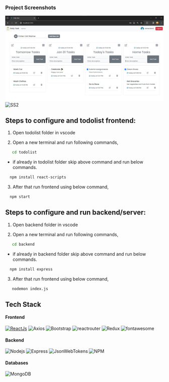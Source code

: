 
### Project Screenshots 
<img src="img/screenshot1.jpg" alt="SS1">
<img src="img/screenshot2.jpg" alt="SS2">


## Steps to configure and todolist frontend:

1. Open todolist folder in vscode 

2. Open a new terminal and run following commands,

```bash
   cd todolist
```
- if already in todolist folder skip above command and run below commands.

```bash
  npm install react-scripts
```

3. After that run frontend using below command,

```bash
  npm start
```

## Steps to configure and run backend/server:

1. Open backend folder in vscode 

2. Open a new terminal and run following commands,

```bash
   cd backend
```
- if already in backend folder skip above command and run below commands.

```bash
  npm install express
```

3. After that run frontend using below command,

```bash
   nodemon index.js
```

## Tech Stack

#### Frontend
[![ReactJs](https://img.shields.io/badge/react-%2320232a.svg?style=for-the-badge&logo=react&logoColor=%2361DAFB)](https://github.com/DurgeshBhoye/Instagram-Clone-App)
![Axios](https://img.shields.io/badge/axios-5A29E4?style=for-the-badge&labelColor=black&logo=axios&logoColor=white)
![Bootstrap](https://img.shields.io/badge/bootstrap-%23563D7C.svg?style=for-the-badge&logo=bootstrap&logoColor=white)
![reactrouter](https://img.shields.io/badge/react_router_dom-CA4245?style=for-the-badge&labelColor=black&logo=reactrouter&logoColor=white)
![Redux](https://img.shields.io/badge/Redux-593D88?style=for-the-badge&logo=redux&logoColor=white)
![fontawesome](https://img.shields.io/badge/fontawesome-%2320232a.svg?style=for-the-badge&logo=fontawesome&logoColor=#528DD7)

#### Backend
![Nodejs](https://img.shields.io/badge/Node.js-337733?style=for-the-badge&labelColor=black&logo=node.js&logoColor=3C873A)
![Express](https://img.shields.io/badge/Express.js-000000?style=for-the-badge&logo=express&logoColor=white)
![JsonWebTokens](https://img.shields.io/badge/jwt-000000?style=for-the-badge&logo=jsonwebtokens&logoColor=purple)
![NPM](https://img.shields.io/badge/NPM-%23121011.svg?style=for-the-badge&logo=npm&logoColor=red)

#### Databases
![MongoDB](https://img.shields.io/badge/MongoDB-darkgreen?style=for-the-badge&labelColor=black&logo=mongodb&logoColor=darkgreen)

